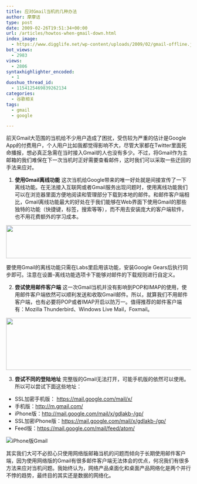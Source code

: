 ```yaml
---
title: 应对Gmail当机的几种办法
author: 摩摩诘
type: post
date: 2009-02-26T19:51:34+00:00
url: /articles/howtos-when-gmail-down.html
index_image:
  - https://www.digglife.net/wp-content/uploads/2009/02/gmail-offline.jpg
bot_views:
  - 2983
views:
  - 2806
syntaxhighlighter_encoded:
  - 1
duoshuo_thread_id:
  - 1154125469839262134
categories:
  - 谷歌相关
tags:
  - gmail
  - google

---
```

前天Gmail大范围的当机给不少用户造成了困扰，受伤较为严重的估计是Google App的付费用户，个人用户比如我都觉得影响不大，尽管大家都在Twitter里面死命播报，想必真正急需在当时接入Gmail的人也没有多少。不过，将Gmail作为主邮箱的我们难保在下一次当机时正好需要查看邮件，这时我们可以采取一些迂回的手法来应对。

<!--more-->

  1. **使用Gmail离线功能**
这次当机给Google带来的唯一好处就是间接宣传了一下离线功能。在无法接入互联网或者Gmail服务出现问题时，使用离线功能我们可以在浏览器里面方便地阅读和管理部分下载到本地的邮件。和邮件客户端相比，Gmail离线功能最大的好处在于我们能够在Web界面下使用Gmail的那些独特的功能（快捷键，标签，搜索等等），而不用去安装庞大的客户端软件，也不用花费额外的学习成本。

<img class="alignnone" title="Gmail离线功能" src="http://digglife.qiniudn.com/wp-content/uploads/archive/Dmail-offline.png" alt="" width="512" height="90" />

要使用Gmail的离线功能只需在Labs里启用该功能，安装Google Gears后执行同步即可。注意在设置&#8211;离线功能选项卡下能够对邮件的下载规则进行自定义。

  2. **尝试使用邮件客户端**
这一次Gmail当机并没有影响到POP和IMAP的使用，使用邮件客户端依然可以顺利发送和收取Gmail邮件。所以，就算我们不用邮件客户端，也有必要将POP或者IMAP开启以防万一。值得推荐的邮件客户端有：Mozilla Thunderbird、Windows Live Mail，Foxmail。

<img class="alignnone" title="Gmail的pop和imap设置" src="http://digglife.qiniudn.com/wp-content/uploads/archive/pop-imap.png" alt="" width="512" height="142" />

  3. **尝试不同的登陆地址**
完整版的Gmail无法打开，可能手机版的依然可以使用。所以可以尝试下面这些地址：

  * SSL加密手机版： <https://mail.google.com/mail/x/>
  * 手机版：<http://m.gmail.com/>
  * iPhone版：<http://mail.google.com/mail/x/gdlakb-/gp/>
  * SSL加密iPhone版：<https://mail.google.com/mail/x/gdlakb-/gp/>
  * Feed版：<https://mail.google.com/mail/feed/atom/>

![iPhone版Gmail][1]</ol> 

其实我们大可不必担心只使用网络版邮箱当机的问题而倾向于长期使用邮件客户端，因为使用网络版的Gmail有很多邮件客户端无法体会的优点，何况我们有很多方法来应对当机问题。我始终认为，网络产品桌面化和桌面产品网络化是两个并行不悖的趋势，最终目的其实还是数据的网络化。

 [1]: http://digglife.qiniudn.com/qiniu/2934/image/aad22ed6d2e7d2997788f644849e27b9.png